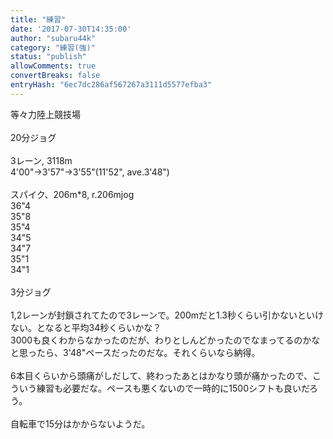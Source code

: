 ```yaml
---
title: "練習"
date: '2017-07-30T14:35:00'
author: "subaru44k"
category: "練習(強)"
status: "publish"
allowComments: true
convertBreaks: false
entryHash: "6ec7dc286af567267a3111d5577efba3"
---
```

等々力陸上競技場<br>
<br>
20分ジョグ<br>
<br>
3レーン, 3118m<br>
4'00"→3'57"→3'55"(11'52", ave.3'48")<br>
<br>
スパイク、206m*8, r.206mjog<br>
36"4<br>
35"8<br>
35"4<br>
34"5<br>
34"7<br>
35"1<br>
34"1<br>
<br>
3分ジョグ<br>
<br>
1,2レーンが封鎖されてたので3レーンで。200mだと1.3秒くらい引かないといけない。となると平均34秒くらいかな？<br>
3000も良くわからなかったのだが、わりとしんどかったのでなまってるのかなと思ったら、3'48"ペースだったのだな。それくらいなら納得。<br>
<br>
6本目くらいから頭痛がしだして、終わったあとはかなり頭が痛かったので、こういう練習も必要だな。ペースも悪くないので一時的に1500シフトも良いだろう。<br>
<br>
自転車で15分はかからないようだ。
